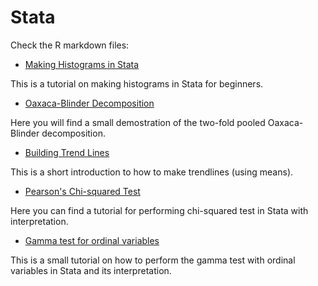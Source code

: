 # Stata

Check the R markdown files:

* [Making Histograms in Stata](https://github.com/Kolpashnikova/Stata/blob/master/test.Rmd)

This is a tutorial on making histograms in Stata for beginners. 

* [Oaxaca-Blinder Decomposition](https://github.com/Kolpashnikova/Stata/blob/master/oaxaca.md)

Here you will find a small demostration of the two-fold pooled Oaxaca-Blinder decomposition.

* [Building Trend Lines](https://github.com/Kolpashnikova/Stata/blob/master/Trends.md)

This is a short introduction to how to make trendlines (using means).

* [Pearson's Chi-squared Test](https://github.com/Kolpashnikova/Stata/blob/master/chi.md)

Here you can find a tutorial for performing chi-squared test in Stata with interpretation.

* [Gamma test for ordinal variables](https://github.com/Kolpashnikova/Stata/blob/master/gamma.md)

This is a small tutorial on how to perform the gamma test with ordinal variables in Stata and its interpretation.